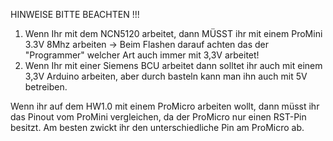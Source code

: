 HINWEISE BITTE BEACHTEN !!!

1. Wenn Ihr mit dem NCN5120 arbeitet, dann MÜSST ihr mit einem ProMini 3.3V 8Mhz arbeiten 
   -> Beim Flashen darauf achten das der "Programmer" welcher Art auch immer mit 3,3V arbeitet!
2. Wenn Ihr mit einer Siemens BCU arbeitet dann solltet ihr auch mit einem 3,3V Arduino arbeiten, 
   aber durch basteln kann man ihn auch mit 5V betreiben.

Wenn ihr auf dem HW1.0 mit einem ProMicro arbeiten wollt, dann müsst ihr das Pinout vom ProMini vergleichen, 
da der ProMicro nur einen RST-Pin besitzt. Am besten zwickt ihr den unterschiedliche Pin am ProMicro ab.
